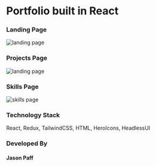 
# Portfolio built in React

### Landing Page

![landing page](https://storage.googleapis.com/jason-paff-portfolio/Images/portfolio/landing_page.png)

### Projects Page

![landing page](https://storage.googleapis.com/jason-paff-portfolio/Images/portfolio/projects_page.png)

### Skills Page
![skills page](https://storage.googleapis.com/jason-paff-portfolio/Images/portfolio/skills_page.png)

### Technology Stack

React, Redux, TailwindCSS, HTML, HeroIcons, HeadlessUI

### Developed By

#### Jason Paff
